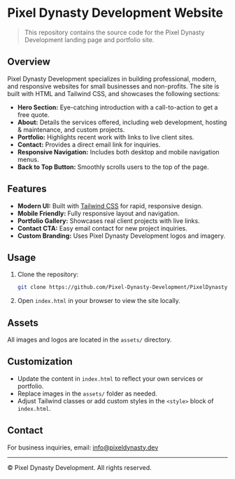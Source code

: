 
# Pixel Dynasty Development Website

>This repository contains the source code for the Pixel Dynasty Development landing page and portfolio site.

## Overview

Pixel Dynasty Development specializes in building professional, modern, and responsive websites for small businesses and non-profits. The site is built with HTML and Tailwind CSS, and showcases the following sections:

- **Hero Section:** Eye-catching introduction with a call-to-action to get a free quote.
- **About:** Details the services offered, including web development, hosting & maintenance, and custom projects.
- **Portfolio:** Highlights recent work with links to live client sites.
- **Contact:** Provides a direct email link for inquiries.
- **Responsive Navigation:** Includes both desktop and mobile navigation menus.
- **Back to Top Button:** Smoothly scrolls users to the top of the page.

## Features

- **Modern UI:** Built with [Tailwind CSS](https://tailwindcss.com/) for rapid, responsive design.
- **Mobile Friendly:** Fully responsive layout and navigation.
- **Portfolio Gallery:** Showcases real client projects with live links.
- **Contact CTA:** Easy email contact for new project inquiries.
- **Custom Branding:** Uses Pixel Dynasty Development logos and imagery.

## Usage

1. Clone the repository:
	```sh
	git clone https://github.com/Pixel-Dynasty-Development/PixelDynastyDevelopment.git
	```
2. Open `index.html` in your browser to view the site locally.

## Assets

All images and logos are located in the `assets/` directory.

## Customization

- Update the content in `index.html` to reflect your own services or portfolio.
- Replace images in the `assets/` folder as needed.
- Adjust Tailwind classes or add custom styles in the `<style>` block of `index.html`.

## Contact

For business inquiries, email: [info@pixeldynasty.dev](mailto:info@pixeldynasty.dev)

---
© Pixel Dynasty Development. All rights reserved.
